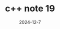 ---
title : "c++ note 19"
date : 2024-12-7
permalink : /posts/2024/12/blog-post-19/
tags : 
    - c++ note
    - leetcode
---